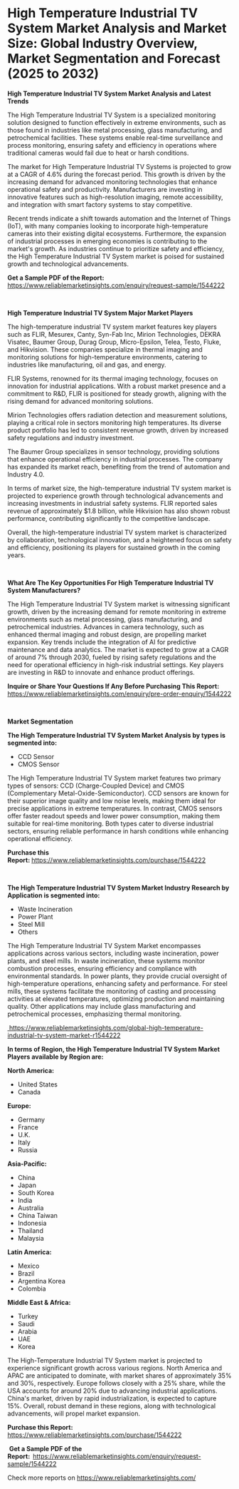 <p><h1>High Temperature Industrial TV System Market Analysis and Market Size: Global Industry Overview, Market Segmentation and Forecast (2025 to 2032)</h1></p><p><strong>High Temperature Industrial TV System Market Analysis and Latest Trends</strong></p>
<p><p>The High Temperature Industrial TV System is a specialized monitoring solution designed to function effectively in extreme environments, such as those found in industries like metal processing, glass manufacturing, and petrochemical facilities. These systems enable real-time surveillance and process monitoring, ensuring safety and efficiency in operations where traditional cameras would fail due to heat or harsh conditions.</p><p>The market for High Temperature Industrial TV Systems is projected to grow at a CAGR of 4.6% during the forecast period. This growth is driven by the increasing demand for advanced monitoring technologies that enhance operational safety and productivity. Manufacturers are investing in innovative features such as high-resolution imaging, remote accessibility, and integration with smart factory systems to stay competitive.</p><p>Recent trends indicate a shift towards automation and the Internet of Things (IoT), with many companies looking to incorporate high-temperature cameras into their existing digital ecosystems. Furthermore, the expansion of industrial processes in emerging economies is contributing to the market's growth. As industries continue to prioritize safety and efficiency, the High Temperature Industrial TV System market is poised for sustained growth and technological advancements.</p></p>
<p><strong>Get a Sample PDF of the Report:&nbsp;</strong> <a href="https://www.reliablemarketinsights.com/enquiry/request-sample/1544222?utm_campaign=3551&utm_medium=2&utm_source=Github&utm_content=ia&utm_term=11042025&utm_id=high-temperature-industrial-tv-system">https://www.reliablemarketinsights.com/enquiry/request-sample/1544222</a></p>
<p>&nbsp;</p>
<p><strong>High Temperature Industrial TV System Major Market Players</strong></p>
<p><p>The high-temperature industrial TV system market features key players such as FLIR, Mesurex, Canty, Syn-Fab Inc, Mirion Technologies, DEKRA Visatec, Baumer Group, Durag Group, Micro-Epsilon, Telea, Testo, Fluke, and Hikvision. These companies specialize in thermal imaging and monitoring solutions for high-temperature environments, catering to industries like manufacturing, oil and gas, and energy.</p><p>FLIR Systems, renowned for its thermal imaging technology, focuses on innovation for industrial applications. With a robust market presence and a commitment to R&D, FLIR is positioned for steady growth, aligning with the rising demand for advanced monitoring solutions.</p><p>Mirion Technologies offers radiation detection and measurement solutions, playing a critical role in sectors monitoring high temperatures. Its diverse product portfolio has led to consistent revenue growth, driven by increased safety regulations and industry investment.</p><p>The Baumer Group specializes in sensor technology, providing solutions that enhance operational efficiency in industrial processes. The company has expanded its market reach, benefiting from the trend of automation and Industry 4.0.</p><p>In terms of market size, the high-temperature industrial TV system market is projected to experience growth through technological advancements and increasing investments in industrial safety systems. FLIR reported sales revenue of approximately $1.8 billion, while Hikvision has also shown robust performance, contributing significantly to the competitive landscape.</p><p>Overall, the high-temperature industrial TV system market is characterized by collaboration, technological innovation, and a heightened focus on safety and efficiency, positioning its players for sustained growth in the coming years.</p></p>
<p>&nbsp;</p>
<p><strong>What Are The Key Opportunities For High Temperature Industrial TV System Manufacturers?</strong></p>
<p><p>The High Temperature Industrial TV System market is witnessing significant growth, driven by the increasing demand for remote monitoring in extreme environments such as metal processing, glass manufacturing, and petrochemical industries. Advances in camera technology, such as enhanced thermal imaging and robust design, are propelling market expansion. Key trends include the integration of AI for predictive maintenance and data analytics. The market is expected to grow at a CAGR of around 7% through 2030, fueled by rising safety regulations and the need for operational efficiency in high-risk industrial settings. Key players are investing in R&D to innovate and enhance product offerings.</p></p>
<p><strong>Inquire or Share Your Questions If Any Before Purchasing This Report:</strong> <a href="https://www.reliablemarketinsights.com/enquiry/pre-order-enquiry/1544222?utm_campaign=3551&utm_medium=2&utm_source=Github&utm_content=ia&utm_term=11042025&utm_id=high-temperature-industrial-tv-system">https://www.reliablemarketinsights.com/enquiry/pre-order-enquiry/1544222</a></p>
<p>&nbsp;</p>
<p><strong>Market Segmentation</strong></p>
<p><strong>The High Temperature Industrial TV System Market Analysis by types is segmented into:</strong></p>
<p><ul><li>CCD Sensor</li><li>CMOS Sensor</li></ul></p>
<p><p>The High Temperature Industrial TV System market features two primary types of sensors: CCD (Charge-Coupled Device) and CMOS (Complementary Metal-Oxide-Semiconductor). CCD sensors are known for their superior image quality and low noise levels, making them ideal for precise applications in extreme temperatures. In contrast, CMOS sensors offer faster readout speeds and lower power consumption, making them suitable for real-time monitoring. Both types cater to diverse industrial sectors, ensuring reliable performance in harsh conditions while enhancing operational efficiency.</p></p>
<p><strong>Purchase this Report:&nbsp;</strong><a href="https://www.reliablemarketinsights.com/purchase/1544222?utm_campaign=3551&utm_medium=2&utm_source=Github&utm_content=ia&utm_term=11042025&utm_id=high-temperature-industrial-tv-system">https://www.reliablemarketinsights.com/purchase/1544222</a></p>
<p>&nbsp;</p>
<p><strong>The High Temperature Industrial TV System Market Industry Research by Application is segmented into:</strong></p>
<p><ul><li>Waste Incineration</li><li>Power Plant</li><li>Steel Mill</li><li>Others</li></ul></p>
<p><p>The High Temperature Industrial TV System Market encompasses applications across various sectors, including waste incineration, power plants, and steel mills. In waste incineration, these systems monitor combustion processes, ensuring efficiency and compliance with environmental standards. In power plants, they provide crucial oversight of high-temperature operations, enhancing safety and performance. For steel mills, these systems facilitate the monitoring of casting and processing activities at elevated temperatures, optimizing production and maintaining quality. Other applications may include glass manufacturing and petrochemical processes, emphasizing thermal monitoring.</p></p>
<p><a href="https://www.reliablemarketinsights.com/global-high-temperature-industrial-tv-system-market-r1544222?utm_campaign=3551&utm_medium=2&utm_source=Github&utm_content=ia&utm_term=11042025&utm_id=high-temperature-industrial-tv-system">&nbsp;https://www.reliablemarketinsights.com/global-high-temperature-industrial-tv-system-market-r1544222</a></p>
<p><strong>In terms of Region, the High Temperature Industrial TV System Market Players available by Region are:</strong></p>
<p>
    <p> <strong> North America: </strong>
        <ul>
            <li>United States</li>
            <li>Canada</li>
        </ul>
        </p> 
    <p> <strong> Europe: </strong>
        <ul>
            <li>Germany</li>
            <li>France</li>
            <li>U.K.</li>
            <li>Italy</li>
            <li>Russia</li>
        </ul>
        </p> 
    <p> <strong> Asia-Pacific: </strong>
        <ul>
            <li>China</li>
            <li>Japan</li>
            <li>South Korea</li>
            <li>India</li>
            <li>Australia</li>
            <li>China Taiwan</li>
            <li>Indonesia</li>
            <li>Thailand</li>
            <li>Malaysia</li>
        </ul>
        </p> 
    <p> <strong> Latin America: </strong>
        <ul>
            <li>Mexico</li>
            <li>Brazil</li>
            <li>Argentina Korea</li>
            <li>Colombia</li>
        </ul>
        </p> 
    <p> <strong> Middle East & Africa: </strong>
        <ul>
            <li>Turkey</li>
            <li>Saudi</li>
            <li>Arabia</li>
            <li>UAE</li>
            <li>Korea</li>
        </ul>
    </p>
    </p>
<p><p>The High-Temperature Industrial TV System market is projected to experience significant growth across various regions. North America and APAC are anticipated to dominate, with market shares of approximately 35% and 30%, respectively. Europe follows closely with a 25% share, while the USA accounts for around 20% due to advancing industrial applications. China's market, driven by rapid industrialization, is expected to capture 15%. Overall, robust demand in these regions, along with technological advancements, will propel market expansion.</p></p>
<p><strong>Purchase this Report: </strong><a href="https://www.reliablemarketinsights.com/purchase/1544222?utm_campaign=3551&utm_medium=2&utm_source=Github&utm_content=ia&utm_term=11042025&utm_id=high-temperature-industrial-tv-system">https://www.reliablemarketinsights.com/purchase/1544222</a></p>
<p>&nbsp;<strong>Get a Sample PDF of the Report:&nbsp;&nbsp;</strong><a href="https://www.reliablemarketinsights.com/enquiry/request-sample/1544222?utm_campaign=3551&utm_medium=2&utm_source=Github&utm_content=ia&utm_term=11042025&utm_id=high-temperature-industrial-tv-system">https://www.reliablemarketinsights.com/enquiry/request-sample/1544222</a></p>
<p><strong></strong></p>
<p>Check more reports on <a href="https://www.reliablemarketinsights.com/?utm_campaign=3551&utm_medium=2&utm_source=Github&utm_content=ia&utm_term=11042025&utm_id=high-temperature-industrial-tv-system">https://www.reliablemarketinsights.com/</a></p>